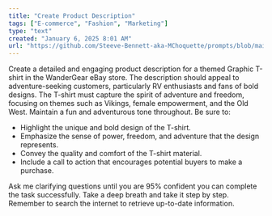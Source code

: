```yaml
---
title: "Create Product Description"
tags: ["E-commerce", "Fashion", "Marketing"]
type: "text"
created: "January 6, 2025 8:01 AM"
url: "https://github.com/Steeve-Bennett-aka-MChoquette/prompts/blob/main/create_product_description.md"
---
```


Create a detailed and engaging product description for a themed Graphic T-shirt in the WanderGear eBay store. The description should appeal to adventure-seeking customers, particularly RV enthusiasts and fans of bold designs. The T-shirt must capture the spirit of adventure and freedom, focusing on themes such as Vikings, female empowerment, and the Old West. Maintain a fun and adventurous tone throughout. Be sure to:

- Highlight the unique and bold design of the T-shirt.
- Emphasize the sense of power, freedom, and adventure that the design represents.
- Convey the quality and comfort of the T-shirt material.
- Include a call to action that encourages potential buyers to make a purchase.

Ask me clarifying questions until you are 95% confident you can complete the task successfully. Take a deep breath and take it step by step. Remember to search the internet to retrieve up-to-date information.